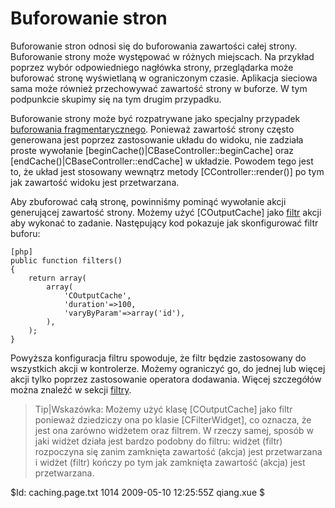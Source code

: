 Buforowanie stron
============

Buforowanie stron odnosi się do buforowania zawartości całej strony. Buforowanie 
strony może występować w różnych miejscach. Na przykład poprzez wybór odpowiedniego
nagłówka strony, przeglądarka może buforować stronę wyświetlaną w ograniczonym 
czasie. Aplikacja sieciowa sama może również przechowywać zawartość strony w buforze.
W tym podpunkcie skupimy się na tym drugim przypadku.

Buforowanie strony może być rozpatrywane jako specjalny przypadek [buforowania 
fragmentarycznego](/doc/guide/caching.fragment). Ponieważ zawartość strony często
generowana jest poprzez zastosowanie układu do widoku, nie zadziała proste wywołanie
[beginCache()|CBaseController::beginCache] oraz 
[endCache()|CBaseController::endCache] w układzie. Powodem tego jest to, że układ 
jest stosowany wewnątrz metody [CController::render()] po tym jak zawartość widoku 
jest przetwarzana.

Aby zbuforować całą stronę, powinniśmy pominąć wywołanie akcji generującej zawartość
strony. Możemy użyć [COutputCache] jako [filtr](/doc/guide/basics.controller#filter) 
akcji aby wykonać to zadanie. Następujący kod pokazuje jak skonfigurować 
filtr buforu:

~~~
[php]
public function filters()
{
	return array(
		array(
			'COutputCache',
			'duration'=>100,
			'varyByParam'=>array('id'),
		),
	);
}
~~~

Powyższa konfiguracja filtru spowoduje, że filtr będzie zastosowany do wszystkich 
akcji w kontrolerze. Możemy ograniczyć go, do jednej lub więcej akcji tylko poprzez 
zastosowanie operatora dodawania. Więcej szczegółów można znaleźć w sekcji 
[filtry](/doc/guide/basics.controller#filter).

> Tip|Wskazówka: Możemy użyć klasę [COutputCache] jako filtr ponieważ dziedziczy ona 
po klasie [CFilterWidget], co oznacza, że jest ona zarówno widżetem oraz filtrem. 
W rzeczy samej, sposób w jaki widżet działa jest bardzo podobny do filtru: widżet
(filtr) rozpoczyna się zanim zamknięta zawartość (akcja) jest przetwarzana i widżet 
(filtr) kończy po tym jak zamknięta zawartość (akcja) jest przetwarzana.

<div class="revision">$Id: caching.page.txt 1014 2009-05-10 12:25:55Z qiang.xue $</div>